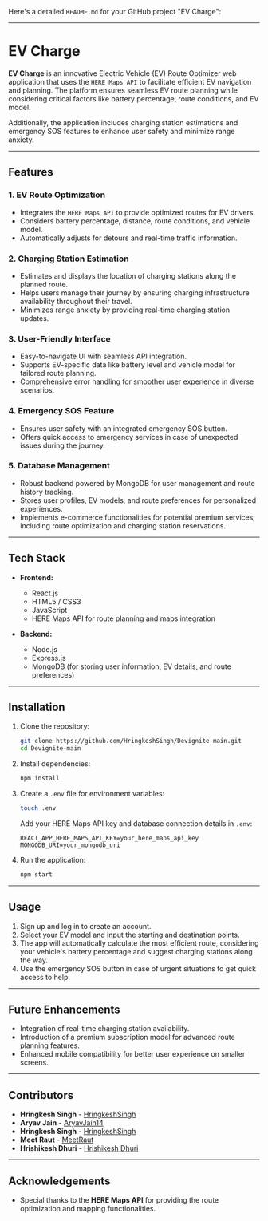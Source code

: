 Here's a detailed `README.md` for your GitHub project "EV Charge":

---

# EV Charge

**EV Charge** is an innovative Electric Vehicle (EV) Route Optimizer web application that uses the `HERE Maps API` to facilitate efficient EV navigation and planning. The platform ensures seamless EV route planning while considering critical factors like battery percentage, route conditions, and EV model. 

Additionally, the application includes charging station estimations and emergency SOS features to enhance user safety and minimize range anxiety.

---

## Features

### 1. **EV Route Optimization**
   - Integrates the `HERE Maps API` to provide optimized routes for EV drivers.
   - Considers battery percentage, distance, route conditions, and vehicle model.
   - Automatically adjusts for detours and real-time traffic information.

### 2. **Charging Station Estimation**
   - Estimates and displays the location of charging stations along the planned route.
   - Helps users manage their journey by ensuring charging infrastructure availability throughout their travel.
   - Minimizes range anxiety by providing real-time charging station updates.

### 3. **User-Friendly Interface**
   - Easy-to-navigate UI with seamless API integration.
   - Supports EV-specific data like battery level and vehicle model for tailored route planning.
   - Comprehensive error handling for smoother user experience in diverse scenarios.

### 4. **Emergency SOS Feature**
   - Ensures user safety with an integrated emergency SOS button.
   - Offers quick access to emergency services in case of unexpected issues during the journey.

### 5. **Database Management**
   - Robust backend powered by MongoDB for user management and route history tracking.
   - Stores user profiles, EV models, and route preferences for personalized experiences.
   - Implements e-commerce functionalities for potential premium services, including route optimization and charging station reservations.

---

## Tech Stack

- **Frontend:**
  - React.js
  - HTML5 / CSS3
  - JavaScript
  - HERE Maps API for route planning and maps integration
  
- **Backend:**
  - Node.js
  - Express.js
  - MongoDB (for storing user information, EV details, and route preferences)

---

## Installation

1. Clone the repository:

   ```bash
   git clone https://github.com/HringkeshSingh/Devignite-main.git
   cd Devignite-main
   ```

2. Install dependencies:

   ```bash
   npm install
   ```

3. Create a `.env` file for environment variables:

   ```bash
   touch .env
   ```

   Add your HERE Maps API key and database connection details in `.env`:

   ```
   REACT_APP_HERE_MAPS_API_KEY=your_here_maps_api_key
   MONGODB_URI=your_mongodb_uri
   ```

4. Run the application:

   ```bash
   npm start
   ```

---

## Usage

1. Sign up and log in to create an account.
2. Select your EV model and input the starting and destination points.
3. The app will automatically calculate the most efficient route, considering your vehicle's battery percentage and suggest charging stations along the way.
4. Use the emergency SOS button in case of urgent situations to get quick access to help.

---

## Future Enhancements

- Integration of real-time charging station availability.
- Introduction of a premium subscription model for advanced route planning features.
- Enhanced mobile compatibility for better user experience on smaller screens.
  
---

## Contributors

- **Hringkesh Singh** - [HringkeshSingh](https://github.com/HringkeshSingh)
- **Aryav Jain** - [AryavJain14](https://github.com/AryavJain14)
- **Hringkesh Singh** - [HringkeshSingh](https://github.com/HringkeshSingh)
- **Meet Raut** - [MeetRaut](https://github.com/MeetRaut)
- **Hrishikesh Dhuri** - [Hrishikesh Dhuri](https://github.com/Hrishikesh19032004)
  
---

## Acknowledgements

- Special thanks to the **HERE Maps API** for providing the route optimization and mapping functionalities.
  
